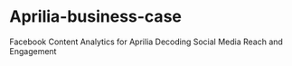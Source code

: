# Aprilia-business-case
Facebook Content Analytics for Aprilia Decoding Social Media Reach and Engagement
